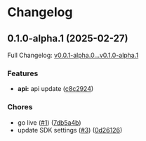 # Changelog

## 0.1.0-alpha.1 (2025-02-27)

Full Changelog: [v0.0.1-alpha.0...v0.1.0-alpha.1](https://github.com/descarteslabs/hedgewise-sdk-python/compare/v0.0.1-alpha.0...v0.1.0-alpha.1)

### Features

* **api:** api update ([c8c2924](https://github.com/descarteslabs/hedgewise-sdk-python/commit/c8c2924cf05e94aba74193e386db90e208f68bd4))


### Chores

* go live ([#1](https://github.com/descarteslabs/hedgewise-sdk-python/issues/1)) ([7db5a4b](https://github.com/descarteslabs/hedgewise-sdk-python/commit/7db5a4b0721e7babbdc14ee3a58ba35c1f64d15f))
* update SDK settings ([#3](https://github.com/descarteslabs/hedgewise-sdk-python/issues/3)) ([0d26126](https://github.com/descarteslabs/hedgewise-sdk-python/commit/0d261266fb96264bf4ca9910ee793316fcb5c3f3))
